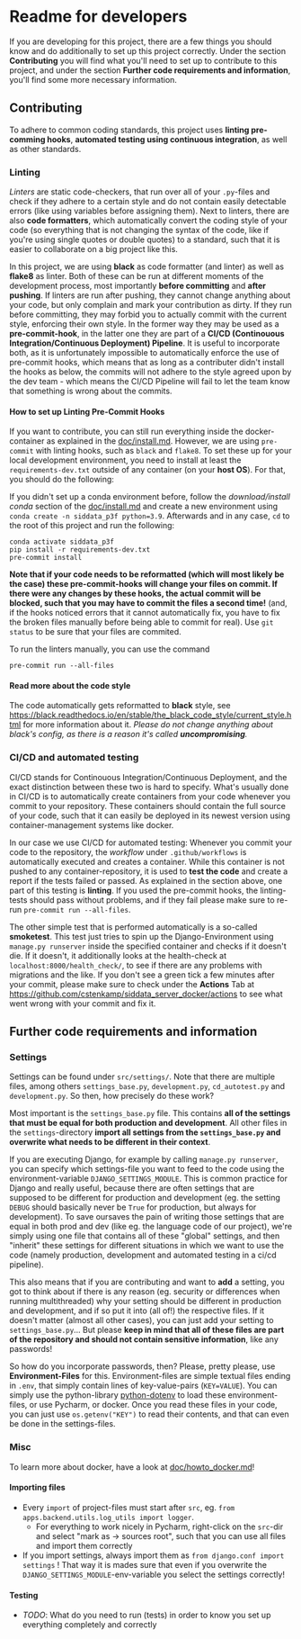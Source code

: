 # Readme for developers

If you are developing for this project, there are a few things you should know and do additionally to set up this project correctly. Under the section **Contributing** you will find what you'll need to set up to contribute to this project, and under the section **Further code requirements and information**, you'll find some more necessary information.

## Contributing

To adhere to common coding standards, this project uses **linting pre-comming hooks**, **automated testing using continuous integration**, as well as other standards.

### Linting

*Linters* are static code-checkers, that run over all of your `.py`-files and check if they adhere to a certain style and do not contain easily detectable errors (like using variables before assigning them). Next to linters, there are also **code formatters**, which automatically convert the coding style of your code (so everything that is not changing the syntax of the code, like if you're using single quotes or double quotes) to a standard, such that it is easier to collaborate on a big project like this.

In this project, we are using **black** as code formatter (and linter) as well as **flake8** as linter. Both of these can be run at different moments of the development process, most importantly **before committing** and **after pushing**. If linters are run after pushing, they cannot change anything about your code, but only complain and mark your contribution as dirty. If they run before committing, they may forbid you to actually commit with the current style, enforcing their own style. In the former way they may be used as a **pre-commit-hook**, in the latter one they are part of a **CI/CD (Continouous Integration/Continuous Deployment) Pipeline**. It is useful to incorporate both, as it is unfortunately impossible to automatically enforce the use of pre-commit hooks, which means that as long as a contributer didn't install the hooks as below, the commits will not adhere to the style agreed upon by the dev team - which means the CI/CD Pipeline will fail to let the team know that something is wrong about the commits.

#### How to set up Linting Pre-Commit Hooks

If you want to contribute, you can still run everything inside the docker-container as explained in the [doc/install.md](https://github.com/cstenkamp/siddata_server_docker/blob/master/doc/install.md). However, we are using `pre-commit` with linting hooks, such as `black` and `flake8`. To set these up for your local development environment, you need to install at least the `requirements-dev.txt` outside of any container (on your **host OS**). For that, you should do the following:

If you didn't set up a conda environment before, follow the *download/install conda* section of the [doc/install.md](https://github.com/cstenkamp/siddata_server_docker/blob/master/doc/install.md) and create a new environment using `conda create -n siddata_p3f python=3.9`. Afterwards and in any case, `cd` to the root of this project and run the following:

```
conda activate siddata_p3f
pip install -r requirements-dev.txt
pre-commit install
```

**Note that if your code needs to be reformatted (which will most likely be the case) these pre-commit-hooks will change your files on commit. If there were any changes by these hooks, the actual commit will be blocked, such that you may have to commit the files a second time!** (and, if the hooks noticed errors that it cannot automatically fix, you have to fix the broken files manually before being able to commit for real). Use `git status` to be sure that your files are commited.

To run the linters manually, you can use the command
```
pre-commit run --all-files
```

#### Read more about the code style

The code automatically gets reformatted to **black** style, see https://black.readthedocs.io/en/stable/the_black_code_style/current_style.html for more information about it. *Please do not change anything about black's config, as there is a reason it's called **uncompromising**.*


### CI/CD and automated testing

CI/CD stands for Continouous Integration/Continuous Deployment, and the exact distinction between these two is hard to specify. What's usually done in CI/CD is to automatically create containers from your code whenever you commit to your repository. These containers should contain the full source of your code, such that it can easily be deployed in its newest version using container-management systems like docker.

In our case we use CI/CD for automated testing: Whenever you commit your code to the repository, the *workflow* under `.github/workflows` is automatically executed and creates a container. While this container is not pushed to any container-repository, it is used to **test the code** and create a report if the tests failed or passed. As explained in the section above, one part of this testing is **linting**. If you used the pre-commit hooks, the linting-tests should pass without problems, and if they fail please make sure to re-run `pre-commit run --all-files`.

The other simple test that is performed automatically is a so-called **smoketest**. This test just tries to spin up the Django-Environment using `manage.py runserver` inside the specified container and checks if it doesn't die. If it doesn't, it additionally looks at the health-check at `localhost:8000/health_check/`, to see if there are any problems with migrations and the like. If you don't see a green tick a few minutes after your commit, please make sure to check under the **Actions** Tab at https://github.com/cstenkamp/siddata_server_docker/actions to see what went wrong with your commit and fix it.


## Further code requirements and information

### Settings

Settings can be found under `src/settings/`. Note that there are multiple files, among others `settings_base.py`, `development.py`, `cd_autotest.py` and `development.py`. So then, how precisely do these work?

Most important is the `settings_base.py` file. This contains **all of the settings that must be equal for both production and development**. All other files in the `settings`-directory **import all settings from the `settings_base.py` and overwrite what needs to be different in their context**.

If you are executing Django, for example by calling `manage.py runserver`, you can specify which settings-file you want to feed to the code using the environment-variable `DJANGO_SETTINGS_MODULE`. This is common practice for Django and really useful, because there are often settings that are supposed to be different for production and development (eg. the setting `DEBUG` should basically never be `True` for production, but always for development). To save oursaves the pain of writing those settings that are equal in both prod and dev (like eg. the language code of our project), we're simply using one file that contains all of these "global" settings, and then "inherit" these settings for different situations in which we want to use the code (namely production, development and automated testing in a ci/cd pipeline).

This also means that if you are contributing and want to **add** a setting, you got to think about if there is any reason (eg. security or differences when running multithreaded) why your setting should be different in production and development, and if so put it into (all of!) the respective files. If it doesn't matter (almost all other cases), you can just add your setting to `settings_base.py`... But please **keep in mind that all of these files are part of the repository and should not contain sensitive information**, like any passwords!

So how do you incorporate passwords, then? Please, pretty please, use **Environment-Files** for this. Environment-files are simple textual files ending in `.env`, that simply contain lines of key-value-pairs (`KEY=VALUE`). You can simply use the python-library [python-dotenv](https://pypi.org/project/python-dotenv/) to load these environment-files, or use Pycharm, or docker. Once you read these files in your code, you can just use `os.getenv("KEY")` to read their contents, and that can even be done in the settings-files.

### Misc

To learn more about docker, have a look at [doc/howto_docker.md](https://github.com/cstenkamp/siddata_server_docker/blob/develop/doc/howto_docker.md)!

#### Importing files

* Every `import` of project-files must start after `src`, eg. `from apps.backend.utils.log_utils import logger`.
    * For everything to work nicely in Pycharm, right-click on the `src`-dir and select "mark as -> sources root", such that you can use all files and import them correctly
* If you import settings, always import them as `from django.conf import settings` ! That way it is mades sure that even if you overwrite the `DJANGO_SETTINGS_MODULE`-env-variable you select the settings correctly!

#### Testing

* *TODO*: What do you need to run (tests) in order to know you set up everything completely and correctly
